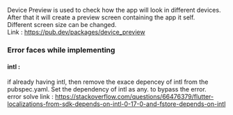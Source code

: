 Device Preview is used to check how the app will look in different devices.</br>
After that it will create a preview screen containing the app it self. </br>
Different screen size can be changed. </br>
Link : https://pub.dev/packages/device_preview

### Error faces while implementing 
#### intl :
 if already having intl, then remove the exace depencey of intl from the pubspec.yaml. Set the dependency of intl as any. to bypass the error.</br>
error solve link : https://stackoverflow.com/questions/66476379/flutter-localizations-from-sdk-depends-on-intl-0-17-0-and-fstore-depends-on-intl
